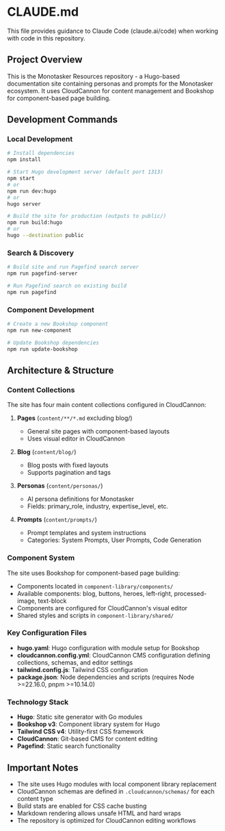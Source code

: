 # CLAUDE.md

This file provides guidance to Claude Code (claude.ai/code) when working with code in this repository.

## Project Overview

This is the Monotasker Resources repository - a Hugo-based documentation site containing personas and prompts for the Monotasker ecosystem. It uses CloudCannon for content management and Bookshop for component-based page building.

## Development Commands

### Local Development
```bash
# Install dependencies
npm install

# Start Hugo development server (default port 1313)
npm start
# or
npm run dev:hugo
# or
hugo server

# Build the site for production (outputs to public/)
npm run build:hugo
# or
hugo --destination public
```

### Search & Discovery
```bash
# Build site and run Pagefind search server
npm run pagefind-server

# Run Pagefind search on existing build
npm run pagefind
```

### Component Development
```bash
# Create a new Bookshop component
npm run new-component

# Update Bookshop dependencies
npm run update-bookshop
```

## Architecture & Structure

### Content Collections

The site has four main content collections configured in CloudCannon:

1. **Pages** (`content/**/*.md` excluding blog/)
   - General site pages with component-based layouts
   - Uses visual editor in CloudCannon

2. **Blog** (`content/blog/`)
   - Blog posts with fixed layouts
   - Supports pagination and tags

3. **Personas** (`content/personas/`)
   - AI persona definitions for Monotasker
   - Fields: primary_role, industry, expertise_level, etc.

4. **Prompts** (`content/prompts/`)
   - Prompt templates and system instructions
   - Categories: System Prompts, User Prompts, Code Generation

### Component System

The site uses Bookshop for component-based page building:
- Components located in `component-library/components/`
- Available components: blog, buttons, heroes, left-right, processed-image, text-block
- Components are configured for CloudCannon's visual editor
- Shared styles and scripts in `component-library/shared/`

### Key Configuration Files

- **hugo.yaml**: Hugo configuration with module setup for Bookshop
- **cloudcannon.config.yml**: CloudCannon CMS configuration defining collections, schemas, and editor settings
- **tailwind.config.js**: Tailwind CSS configuration
- **package.json**: Node dependencies and scripts (requires Node >=22.16.0, pnpm >=10.14.0)

### Technology Stack

- **Hugo**: Static site generator with Go modules
- **Bookshop v3**: Component library system for Hugo
- **Tailwind CSS v4**: Utility-first CSS framework
- **CloudCannon**: Git-based CMS for content editing
- **Pagefind**: Static search functionality

## Important Notes

- The site uses Hugo modules with local component library replacement
- CloudCannon schemas are defined in `.cloudcannon/schemas/` for each content type
- Build stats are enabled for CSS cache busting
- Markdown rendering allows unsafe HTML and hard wraps
- The repository is optimized for CloudCannon editing workflows